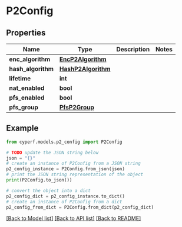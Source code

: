 # P2Config


## Properties

Name | Type | Description | Notes
------------ | ------------- | ------------- | -------------
**enc_algorithm** | [**EncP2Algorithm**](EncP2Algorithm.md) |  | 
**hash_algorithm** | [**HashP2Algorithm**](HashP2Algorithm.md) |  | 
**lifetime** | **int** |  | 
**nat_enabled** | **bool** |  | 
**pfs_enabled** | **bool** |  | 
**pfs_group** | [**PfsP2Group**](PfsP2Group.md) |  | 

## Example

```python
from cyperf.models.p2_config import P2Config

# TODO update the JSON string below
json = "{}"
# create an instance of P2Config from a JSON string
p2_config_instance = P2Config.from_json(json)
# print the JSON string representation of the object
print(P2Config.to_json())

# convert the object into a dict
p2_config_dict = p2_config_instance.to_dict()
# create an instance of P2Config from a dict
p2_config_from_dict = P2Config.from_dict(p2_config_dict)
```
[[Back to Model list]](../README.md#documentation-for-models) [[Back to API list]](../README.md#documentation-for-api-endpoints) [[Back to README]](../README.md)


